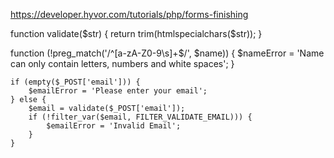 https://developer.hyvor.com/tutorials/php/forms-finishing



function validate($str) {
		return trim(htmlspecialchars($str));
	}


function (!preg_match('/^[a-zA-Z0-9\s]+$/', $name)) {
			$nameError = 'Name can only contain letters, numbers and white spaces';
		}


	if (empty($_POST['email'])) {
		$emailError = 'Please enter your email';
	} else {
		$email = validate($_POST['email']);
		if (!filter_var($email, FILTER_VALIDATE_EMAIL))) {
			$emailError = 'Invalid Email';
		}
	}